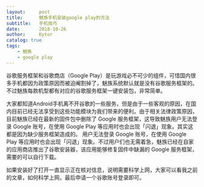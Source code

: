 ```yaml
---
layout:     post
title:      魅族手机安装google play的方法
subtitle:   手机技巧
date:       2018-10-26
author:     Kytor
catalog: true
tags:
    - 魅族
    - google play
---
```


谷歌服务框架和谷歌商店（Google Play）是玩游戏必不可少的组件，可惜国内很多手机都因为政策原因而被迫阉割掉了，魅族系统默认就是没有谷歌服务框架的。不过魅族每款机型都有对应的谷歌服务框架一键安装包，非常简单。

大家都知道Android手机离不开谷歌的一些服务，但是由于一些客观的原因，在国内目前已经无法享受到这些功能模块为我们带来的便利。由于相关法律政策原因，目前魅族已经在最新的固件包中删除了 Google 服务框架，这导致魅族用户无法登录 Google 账号，在使用 Google Play 等应用时也会出现「闪退」现象。其实这都是因为缺少服务框架造成的。
用户无法登录 Google 账号，在使用 Google Play 等应用时也会出现「闪退」现象。不过用户们也无需着急，魅族已经在自家的应用商店推出了谷歌安装器，该应用能够修复固件中缺漏的 Google 服务框架，需要的可以自行下载。

如果安装好了打开一直显示正在核对信息，说明需要科学上网，大家可以看我之前的文章，如何科学上网，最后申请一个谷歌账号登录即可。
